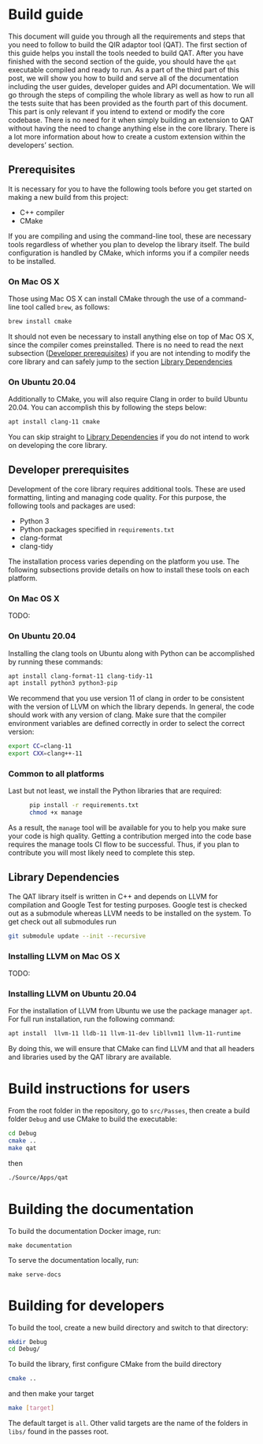 # Build guide

This document will guide you through all the requirements and steps that you need to follow to build the QIR adaptor tool (QAT). The first section of this guide helps you install the tools needed to build QAT. After you have finished with the second section of the guide, you should have the `qat` executable compiled and ready to run. As a part of the third part of this post, we will show you how to build and serve all of the documentation including the user guides, developer guides and API documentation. We will go through the steps of compiling the whole library as well as how to run all the tests suite that has been provided as the fourth part of this document. This part is only relevant if you intend to extend or modify the core codebase. There is no need for it when simply building an extension to QAT without having the need to change anything else in the core library. There is a lot more information about how to create a custom extension within the developers’ section.

## Prerequisites

It is necessary for you to have the following tools before you get started on making a new build from this project:

- C++ compiler
- CMake

If you are compiling and using the command-line tool, these are necessary tools regardless of whether you plan to develop the library itself. The build configuration is handled by CMake, which informs you if a compiler needs to be installed.

### On Mac OS X

Those using Mac OS X can install CMake through the use of a command-line tool called `brew`, as follows:

```sh
brew install cmake
```

It should not even be necessary to install anything else on top of Mac OS X, since the compiler comes preinstalled. There is no need to read the next subsection ([Developer prerequisites](#developer-prerequisites)) if you are not intending to modify the core library and can safely jump to the section [Library Dependencies](#library-dependencies)

### On Ubuntu 20.04

Additionally to CMake, you will also require Clang in order to build Ubuntu 20.04. You can accomplish this by following the steps below:

```sh
apt install clang-11 cmake
```

You can skip straight to [Library Dependencies](#library-dependencies) if you do not intend to work on developing the core library.

## Developer prerequisites

Development of the core library requires additional tools. These are used formatting, linting and managing code quality. For this purpose, the following tools and packages are used:

- Python 3
- Python packages specified in `requirements.txt`
- clang-format
- clang-tidy

The installation process varies depending on the platform you use. The following subsections provide details on how to install these tools on each platform.

### On Mac OS X

TODO:

### On Ubuntu 20.04

Installing the clang tools on Ubuntu along with Python can be accomplished by running these commands:

```sh
apt install clang-format-11 clang-tidy-11
apt install python3 python3-pip
```

We recommend that you use version 11 of clang in order to be consistent with the version of LLVM on which the library depends. In general, the code should work with any version of clang. Make sure that the compiler environment variables are defined correctly in order to select the correct version:

```sh
export CC=clang-11
export CXX=clang++-11
```

### Common to all platforms

Last but not least, we install the Python libraries that are required:

```sh
      pip install -r requirements.txt
      chmod +x manage
```

As a result, the `manage` tool will be available for you to help you make sure your code is high quality. Getting a contribution merged into the code base requires the manage tools CI flow to be successful. Thus, if you plan to contribute you will most likely need to complete this step.

## Library Dependencies

The QAT library itself is written in C++ and depends on LLVM for compilation and Google Test for testing purposes. Google test is checked out as a submodule whereas LLVM needs to be installed on the system. To get check out all submodules run

```sh
git submodule update --init --recursive
```

### Installing LLVM on Mac OS X

TODO:

### Installing LLVM on Ubuntu 20.04

For the installation of LLVM from Ubuntu we use the package manager `apt`. For full run installation, run the following command:

```sh
apt install  llvm-11 lldb-11 llvm-11-dev libllvm11 llvm-11-runtime
```

By doing this, we will ensure that CMake can find LLVM and that all headers and libraries used by the QAT library are available.

# Build instructions for users

From the root folder in the repository, go to `src/Passes`, then create a build folder `Debug` and use CMake to build the executable:

```sh
cd Debug
cmake ..
make qat
```

then

```sh
./Source/Apps/qat
```

# Building the documentation

To build the documentation Docker image, run:

```
make documentation
```

To serve the documentation locally, run:

```
make serve-docs
```

# Building for developers

To build the tool, create a new build directory and switch to that directory:

```sh
mkdir Debug
cd Debug/
```

To build the library, first configure CMake from the build directory

```sh
cmake ..
```

and then make your target

```sh
make [target]
```

The default target is `all`. Other valid targets are the name of the folders in `libs/` found in the passes root.
